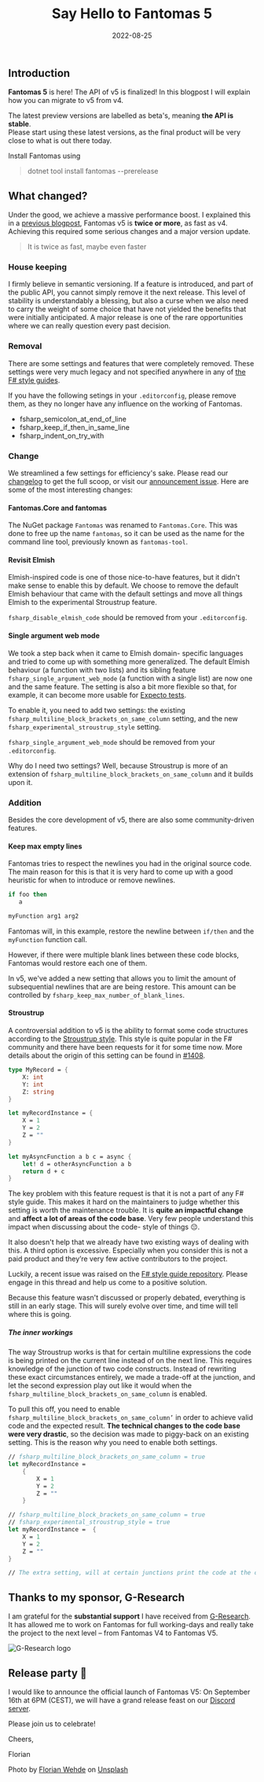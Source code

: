 ﻿---
path: "2022/08/25/say-hello-to-fantomas-five/"
date: "2022-08-25"
title: "Say Hello to Fantomas 5"
tags: ["open-source", "fsharp", "fantomas", "tooling"]
cover: "./blog.nojaf.com-say-hello-to-fantomas-five.jpg"
---

## Introduction

**Fantomas 5** is here! The API of v5 is finalized! In this blogpost I will explain how you can migrate to v5 from v4.

The latest preview versions are labelled as beta's, meaning **the API is stable**.  
Please start using these latest versions, as the final product will be very close to what is out there today.

Install Fantomas using

> dotnet tool install fantomas --prerelease

## What changed?

Under the good, we achieve a massive performance boost. I explained this in a [previous blogpost](/2022/05/24/word-domination-part-one/), Fantomas v5 is **twice or more**, as fast as v4. Achieving this required some serious changes and a major version update.

> It is twice as fast, maybe even faster

### House keeping

I firmly believe in semantic versioning. If a feature is introduced, and part of the public API, you cannot simply remove it the next release.
This level of stability is understandably a blessing, but also a curse when we also need to carry the weight of some choice that have not yielded the benefits that were initially anticipated.
A major release is one of the rare opportunities where we can really question every past decision.

### Removal

There are some settings and features that were completely removed.
These settings were very much legacy and not specified anywhere in any of [the F# style guides](https://fsprojects.github.io/fantomas/docs/end-users/StyleGuide.html).

If you have the following setings in your `.editorconfig`, please remove them, as they no longer have any influence on the working of Fantomas.

- fsharp_semicolon_at_end_of_line
- fsharp_keep_if_then_in_same_line
- fsharp_indent_on_try_with

### Change

We streamlined a few settings for efficiency's sake. Please read our [changelog](https://github.com/fsprojects/fantomas/blob/master/CHANGELOG.md) to get the full scoop, or visit our [announcement issue](https://github.com/fsprojects/fantomas/issues/2160).
Here are some of the most interesting changes:

#### Fantomas.Core and fantomas

The NuGet package `Fantomas` was renamed to `Fantomas.Core`. This was done to free up the name `fantomas`, so it can be used as the name for the command line tool, previously known as `fantomas-tool`.

#### Revisit Elmish

Elmish-inspired code is one of those nice-to-have features, but it didn't make sense to enable this by default. We choose to remove the default Elmish behaviour that came with the default settings and move all things Elmish to the experimental Stroustrup feature.

`fsharp_disable_elmish_code` should be removed from your `.editorconfig`.

#### Single argument web mode

We took a step back when it came to Elmish domain- specific languages and tried to come up with something more generalized.
The default Elmish behaviour (a function with two lists) and its sibling feature `fsharp_single_argument_web_mode` (a function with a single list) are now one and the same feature.
The setting is also a bit more flexible so that, for example, it can become more usable for [Expecto tests](https://fsprojects.github.io/fantomas-tools/#/fantomas/preview?data=N4KABGBEDGD2AmBTSAuKAbRAXMXEGct8wBeAHQCcyA7CPQgGQEtCwzIBBXAnAcwtgBXAA7swAbUo0IdHm0ixqiboTHAptGRACiAD2GJoWAHSIAjoICG6MAAoATAGp7ASjAAWeU-vsNWgL4afjL0OOyW1LBYABaIFCo4MZY4AGaWTOj4asFaegZGphbWdgDMjiVuAKzyZSW%2BVJoQgQ05CRz4AJ7U0PIxLGD9EWCWnd0J2Q1aEJhYAIRguqTDoz3AYBTYghS0ns3SU3mGJuZWNosOzm7s3vX7TUGTITwAKiMA1r3R-YO47%2BOQYHUjy0M3mtBIYFe%2BDexgAYgIALYAJQIgnQOB8wJkhwKJ2KtHs8moJB8kFae00AF1ggAfAB8CQYlgARogbOx8JYEcJMFkyS0GgB6QVgADK2CwTGovHwKA0wokACpjMAUvgADRq3T%2BalCkVq6KWCjCAD6CLRkvQUsQJuZ6Fg0Detoolkd2HwJsUJs5CJtcHQggRxKwFEEiHl%2BvwhuNJsQ%2BjiTF91Cw1m9IaEhFDpsIHUwJBDYag6vAUHwEqlMtQEhLEFAUygABIsB0DFXIFKsJBi-XIA2AG7WMNV8Q1qYABm79agAElqEhk6KmAAvZCT%2BvuUcQSmj-xrwGbxvN1todvJrsH3sDgPINAjqdgACMe60kAAspZdMwlAxENKYuf7wfewxwPbcAj3Ospl7I8bygX94AAeRSL9EFFZtMAAqD%2B0HWC7ynexnxkSBtDnJCUMwnt0BSSBQJ3CCLybFtYMgZlYFgdAKKI7Dr2HA8IBKQiIEgWcywoLBYSlawADlEAAdytJROK0AtEFo8DR0gl9GOPKBWPYpTGyvIdbz4jxBKgUVhFdRAACFEBSWANgABSNLlsDiAy6FDVT6zAmRdw0hiYLbPSOMIy8cN4%2B9KnMyBLOsuyHI2BhYFkuJoBGRBZz7B1kiYRRPNwby1P8%2Bie205jQoMiKeJM%2B8ADZYvi6BbPsxzEAAVWEAwKAyststyyUCvMtJMh8qY-KaMqsOCk8qvC7jjOre8AHYmqslrEvagBhdARnwbbFEzQQjEcwrRrLEqpsC8rZt0tiwoYozcNMgAOdaErajZX0QBFWQoc7rEu3y6JumamJCh7qsWl77wATg%2BzavsQQ77WoQGxqusAAq0TSuLulioYW56oqnB8J1MuKNsQDgUjwChDoRBFLEKlSsZxmQ8aEirIf04nIrqsmn0p5rWqS1DfqYf1htMi7xq0SbsemrSCfmp6BeWsmCJF6nafp8UESl9iZfvNmQfU3GgohuaifV2rNfrB8BJ16yOAEQQ5wAETZRMmHp1nivN0qwZV62oA7aGScFx33Fi99dGnFJnliahRWiRysAAdSYeB-3MkCg%2Buy3brD09O35%2B28MdmLKfjxPk9-bQxrTjPs9z6JCvqguJtB4vwZ0svI41qupgfRra4-WcUiYXQEJ65JHLyDZ8HwfL0fM17u4V3vOatgeI4rpaR60B81on3QUTgCh4DbvPTPcLeZEVjnaz35iD7to-TIfd7z8vxz4BSUDP9JC048AInwIVB87Nlb41LuadEGRrSwkcszLA9NngQ0PrDMmCNKb-2vq%2BC0SClAoIoGg-2sVoDRldPTE0skc7-hgSHOB%2B8zzYNJvWYCccPxuxdB0BCFBmCEFvh3Dej8tw71fiXNh5dP44K4cLe8b5eEUH4YI4RWAgF-TiKA8BkDzLQMLkrFh3MCYIMtMg1ByQMFYPkZwqY9htbKL4ZYARQiWBYCIYghSiAyEUI8lQmhRg4j0MYR3ZhfdQ6yKHpXUy9hnbKPjgANRwjZKU8AKyiMKpvSJu8ZHv3YfY6OjjY7n1hB7Iwa90lziyeEwqD88nSP7oUuR5Uo4O0cTXJJH5PZRAAOLYCXgQVeihsniKafuApvNHrtOHvE8eSTiG%2BJsvaR0NkXRuiIAhVOblUaBnXqZM2PcLb5JaTM2JX97z2DPsomS8lrR2SwGlX8mCDDe2ntQP2a8OBzh%2BjoigBijmBxOcHKJrDKq2zmXE65v8XFWl4NQCp3QhqpyYIi5IWxEDPFgLOecKZUUY2BqCouZzomQr5sUzpWh7B4PhfTageU%2ByIBStKf5-0PlSm%2BUdIl8sn5SKmecm2lLoVXKnCUCmSzEEoSZH9eAlhdqwFXtKe5vjeWTK5oeUuatRUKKmCUJRU5iLxgoImX8KZ0AAGlECIGEHi81s4NkRGoeq4xL9BXkouRwkpWgSjOKNasiIbwUL4DdkIOcMlCCIHgN4yxShhkrzXkC02ILt6nOaZ64VsysIdOPjIEoiSA1Gi2hsT2LBoCmsNoyvA8AOpfMUN7aAe0XSEpGkDPlkj00eohV6qleb%2BJlOUYcSt5rrBoXdsdYQaFcyrmBWGDVb82wf11Q4313SjXWttfHbRICUiBuoMG60yayZjgkWAZ%2BsCzHaqhTm%2BZ94SiLKNeOqWXiECzvvHLdmJZKSTnbPgWEq8qyfv8EAA).

To enable it, you need to add two settings: the existing `fsharp_multiline_block_brackets_on_same_column` setting, and the new `fsharp_experimental_stroustrup_style` setting.

`fsharp_single_argument_web_mode` should be removed from your `.editorconfig`.

Why do I need two settings? Well, because Stroustrup is more of an extension of `fsharp_multiline_block_brackets_on_same_column` and it builds upon it.

### Addition

Besides the core development of v5, there are also some community-driven features.

#### Keep max empty lines

Fantomas tries to respect the newlines you had in the original source code. The main reason for this is that it is very hard to come up with a good heuristic for when to introduce or remove newlines.

```fsharp
if foo then
   a

myFunction arg1 arg2
```

Fantomas will, in this example, restore the newline between `if/then` and the `myFunction` function call.

However, if there were multiple blank lines between these code blocks, Fantomas would restore each one of them.

In v5, we've added a new setting that allows you to limit the amount of subsequential newlines that are are being restore.
This amount can be controlled by `fsharp_keep_max_number_of_blank_lines`.

#### Stroustrup

A controversial addition to v5 is the ability to format some code structures according to the [Stroustrup style](https://en.wikipedia.org/wiki/Indentation_style#Variant:_Stroustrup).
This style is quite popular in the F# community and there have been requests for it for some time now. More details about the origin of this setting can be found in [#1408](https://github.com/fsprojects/fantomas/issues/1408).

```fsharp
type MyRecord = {
    X: int
    Y: int
    Z: string
}

let myRecordInstance = {
    X = 1
    Y = 2
    Z = ""
}

let myAsyncFunction a b c = async {
    let! d = otherAsyncFunction a b
    return d + c
}
```

The key problem with this feature request is that it is not a part of any F# style guide. This makes it hard on the maintainers to judge whether this setting is worth the maintenance trouble.
It is **quite an impactful change** and **affect a lot of areas of the code base**. Very few people understand this impact when discussing about the code- style of things 😔.

It also doesn't help that we already have two existing ways of dealing with this. A third option is excessive.
Especially when you consider this is not a paid product and they’re very few active contributors to the project.

Luckily, a recent issue was raised on the [F# style guide repository](https://github.com/fsharp/fslang-design/issues/706). Please engage in this thread and help us come to a positive solution.

Because this feature wasn't discussed or properly debated, everything is still in an early stage. This will surely evolve over time, and time will tell where this is going.

##### The inner workings

The way Stroustrup works is that for certain multiline expressions the code is being printed on the current line instead of on the next line. This requires knowledge of the junction of two code constructs.
Instead of rewriting these exact circumstances entirely, we made a trade-off at the junction, and let the second expression play out like it would when the `fsharp_multiline_block_brackets_on_same_column` is enabled.

To pull this off, you need to enable `fsharp_multiline_block_brackets_on_same_column’` in order to achieve valid code and the expected result.
**The technical changes to the code base were very drastic**, so the decision was made to piggy-back on an existing setting. This is the reason why you need to enable both settings.

```fsharp
// fsharp_multiline_block_brackets_on_same_column = true
let myRecordInstance =
    {
        X = 1
        Y = 2
        Z = ""
    }

// fsharp_multiline_block_brackets_on_same_column = true
// fsharp_experimental_stroustrup_style = true
let myRecordInstance =  {
    X = 1
    Y = 2
    Z = ""
}

// The extra setting, will at certain junctions print the code at the current line, leading to the Stroustrup effect.
```

## Thanks to my sponsor, G-Research

I am grateful for the **substantial support** I have received from [G-Research](https://www.gresearch.co.uk/).
It has allowed me to work on Fantomas for full working-days and really take the project to the next level – from Fantomas V4 to Fantomas V5.

![G-Research logo](./g-research.jpg)

## Release party 🥳

I would like to announce the official launch of Fantomas V5:
On September 16th at 6PM (CEST), we will have a grand release feast on our [Discord server](https://discord.gg/rUTUmq3n?event=1010483519073558539).

Please join us to celebrate!

Cheers,

Florian

Photo by <a href="https://unsplash.com/@florianwehde?utm_source=unsplash&utm_medium=referral&utm_content=creditCopyText">Florian Wehde</a> on <a href="https://unsplash.com/?utm_source=unsplash&utm_medium=referral&utm_content=creditCopyText">Unsplash</a>
